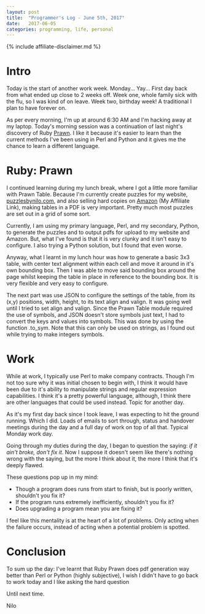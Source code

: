 ```yaml
---
layout: post
title:  "Programmer's Log - June 5th, 2017"
date:   2017-06-05
categories: programming, life, personal
---
```

{% include affiliate-disclaimer.md %}

# Intro

Today is the start of another work week. Monday... Yay...
First day back from what ended up close to 2 weeks off. Week one, whole family
sick with the flu, so I was kind of on leave. Week two, birthday week! A
traditional I plan to have forever on.

As per every morning, I'm up at around 6:30 AM and I'm hacking away at my laptop.
Today's morning session was a continuation of last night's discovery of Ruby [Prawn][1].
I like it because it's easier to learn than the current methods I've been using in Perl and Python
and it gives me the chance to learn a different language.

# Ruby: Prawn

I continued learning during my lunch break, where I got a little more familiar
with Prawn Table. Because I'm currently create puzzles for my website,
[puzzlesbynilo.com][2], and also selling hard copies on [Amazon][3] (My Affiliate Link),
making tables in a PDF is very important. Pretty much most puzzles are set out
in a grid of some sort.

Currently, I am using my primary language, Perl, and my secondary, Python, to
generate the puzzles and to output pdfs for upload to my website and Amazon. But,
what I've found is that it is very clunky and it isn't easy to configure. I also
trying a Python solution, but I found that even worse.

Anyway, what I learnt in my lunch hour was how to generate a basic 3x3 table,
with center text alignment within each cell and move it around in it's own
bounding box. Then I was able to move said bounding box around the page whilst
keeping the table in place in reference to the bounding box. It is very
flexible and very easy to configure.

The next part was use JSON to configure the settings of the table, from its (x,y)
positions, width, height, to its text align and valign. It was going well until
I tried to set align and valign. Since the Prawn Table module required the use
of symbols, and JSON doesn't store symbols just text, I had to convert the keys
and values into symbols. This was done by using the function .to_sym. Note that
this can only be used on strings, as I found out while trying to make integers symbols.

# Work

While at work, I typically use Perl to make company contracts. Though I'm not too
sure why it was initial chosen to begin with, I think it would have been due
to it's ability to manipulate strings and regular expression capabilities. I
think it's a pretty powerful language, although, I think there are other languages
that could be used instead. Topic for another day.

As it's my first day back since I took leave, I was expecting to hit the ground
running. Which I did. Loads of emails to sort through, status and handover meetings
during the day and a full day of work on top of all that. Typical Monday work day.

Going through my duties during the day, I began to question the saying: *if it ain't
broke, don't fix it*. Now I suppose it doesn't seem like there's nothing wrong
with the saying, but the more I think about it, the more I think that it's
deeply flawed.

These questions pop up in my mind:
* Though a program does runs from start to finish, but is poorly written, shouldn't
you fix it?
* If the program runs extremely inefficiently, shouldn't you fix it?
* Does upgrading a program mean you are fixing it?

I feel like this mentality is at the heart of a lot of problems. Only acting
when the failure occurs, instead of acting when a potential problem is spotted.

# Conclusion

To sum up the day: I've learnt that Ruby Prawn does pdf generation way better
than Perl or Python (highly subjective), I wish I didn't have to go back to work today
and I like asking the hard question

Until next time.

Nilo

[1]: http://prawnpdf.org/api-docs/2.0/index.html "Prawn PDF"
[2]: https://puzzlesbynilo.com "Puzzles By Nilo"
[3]: http://amzn.to/2rMPr9f "Amazon Search - Nilo Ballener (My Affiliate link)"
